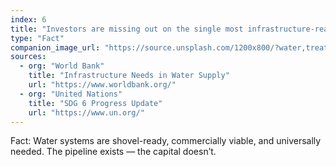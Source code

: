 ```yaml
---
index: 6
title: "Investors are missing out on the single most infrastructure-ready SDG."
type: "Fact"
companion_image_url: "https://source.unsplash.com/1200x800/?water,treatment,plant,infrastructure"
sources:
  - org: "World Bank"
    title: "Infrastructure Needs in Water Supply"
    url: "https://www.worldbank.org/"
  - org: "United Nations"
    title: "SDG 6 Progress Update"
    url: "https://www.un.org/"
---
```

Fact: Water systems are shovel-ready, commercially viable, and universally needed. The pipeline exists — the capital doesn’t.
